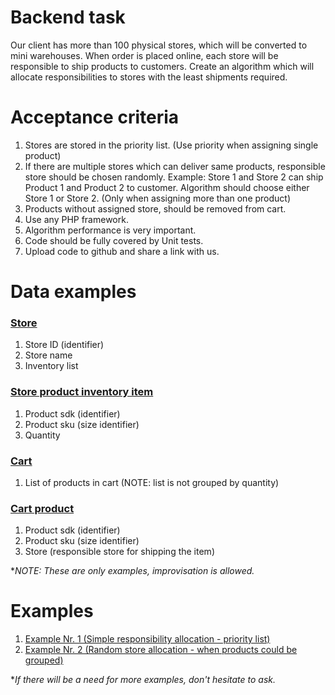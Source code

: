 # Backend task

Our client has more than 100 physical stores, which will be converted to mini warehouses. When order is placed online, each store will be responsible to ship products to customers.
Create an algorithm which will allocate responsibilities to stores with the least shipments required.

# Acceptance criteria
1. Stores are stored in the priority list. (Use priority when assigning single product)
2. If there are multiple stores which can deliver same products, responsible store should be chosen randomly. Example: Store 1 and Store 2 can ship Product 1 and Product 2 to customer. Algorithm should choose either Store 1 or Store 2. (Only when assigning more than one product)
3. Products without assigned store, should be removed from cart.
4. Use any PHP framework.
5. Algorithm performance is very important.
6. Code should be fully covered by Unit tests.
7. Upload code to github and share a link with us.

# Data examples

### [Store](https://github.com/adaptdk/sportmaster-backend-task/blob/main/DataExamples/Store/Store.php)
  1. Store ID (identifier)
  2. Store name
  3. Inventory list

### [Store product inventory item](https://github.com/adaptdk/sportmaster-backend-task/blob/main/DataExamples/Store/Store.php)
  1. Product sdk (identifier)
  2. Product sku (size identifier)
  3. Quantity

### [Cart](https://github.com/adaptdk/sportmaster-backend-task/blob/main/DataExamples/Cart/Cart.php)
  1. List of products in cart (NOTE: list is not grouped by quantity)

### [Cart product](https://github.com/adaptdk/sportmaster-backend-task/blob/main/DataExamples/Cart/Product.php)
  1. Product sdk (identifier)
  2. Product sku (size identifier)
  3. Store (responsible store for shipping the item)

**NOTE: These are only examples, improvisation is allowed.*

# Examples
1. [Example Nr. 1 (Simple responsibility allocation - priority list)](https://github.com/adaptdk/sportmaster-backend-task/blob/main/CaseExamples/Example1.php)
2. [Example Nr. 2 (Random store allocation - when products could be grouped)]((https://github.com/adaptdk/sportmaster-backend-task/blob/main/CaseExamples/Example2.php))

**If there will be a need for more examples, don't hesitate to ask.*




